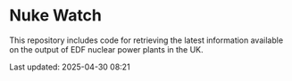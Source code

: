 # Nuke Watch

This repository includes code for retrieving the latest information available on the output of EDF nuclear power plants in the UK.

Last updated: 2025-04-30 08:21